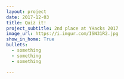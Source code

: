 ```yaml
---
layout: project
date: 2017-12-03
title: Quiz it!
project_subtitle: 2nd place at YHacks 2017
image_url: https://i.imgur.com/ISN31R2.jpg
show_in_home: True
bullets:
  - something
  - something
  - something

---
```

